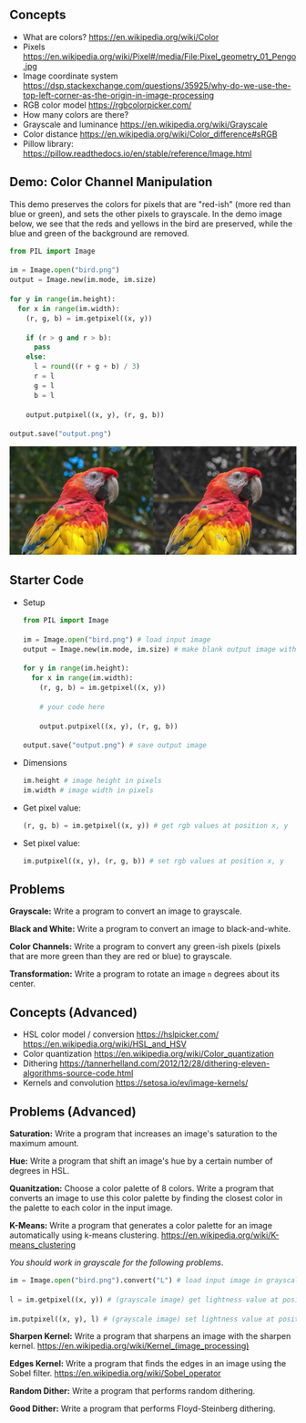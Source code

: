 ## Concepts

- What are colors? https://en.wikipedia.org/wiki/Color
- Pixels https://en.wikipedia.org/wiki/Pixel#/media/File:Pixel_geometry_01_Pengo.jpg
- Image coordinate system https://dsp.stackexchange.com/questions/35925/why-do-we-use-the-top-left-corner-as-the-origin-in-image-processing
- RGB color model https://rgbcolorpicker.com/
- How many colors are there?
- Grayscale and luminance https://en.wikipedia.org/wiki/Grayscale
- Color distance https://en.wikipedia.org/wiki/Color_difference#sRGB
- Pillow library: https://pillow.readthedocs.io/en/stable/reference/Image.html

## Demo: Color Channel Manipulation

This demo preserves the colors for pixels that are "red-ish" (more red than blue or green), and sets the other pixels to grayscale. In the demo image below, we see that the reds and yellows in the bird are preserved, while the blue and green of the background are removed.

```py
from PIL import Image

im = Image.open("bird.png")
output = Image.new(im.mode, im.size)

for y in range(im.height):
  for x in range(im.width):
    (r, g, b) = im.getpixel((x, y))

    if (r > g and r > b):
      pass
    else:
      l = round((r + g + b) / 3)
      r = l
      g = l
      b = l

    output.putpixel((x, y), (r, g, b))

output.save("output.png")
```

![color channel demo](demo.png)

## Starter Code

- Setup

  ```py
  from PIL import Image

  im = Image.open("bird.png") # load input image
  output = Image.new(im.mode, im.size) # make blank output image with same dimension as input

  for y in range(im.height):
    for x in range(im.width):
      (r, g, b) = im.getpixel((x, y))

      # your code here

      output.putpixel((x, y), (r, g, b))

  output.save("output.png") # save output image
  ```

- Dimensions

  ```py
  im.height # image height in pixels
  im.width # image width in pixels
  ```

- Get pixel value:

  ```py
  (r, g, b) = im.getpixel((x, y)) # get rgb values at position x, y
  ```

- Set pixel value:

  ```py
  im.putpixel((x, y), (r, g, b)) # set rgb values at position x, y
  ```

## Problems

**Grayscale:** Write a program to convert an image to grayscale.

**Black and White:** Write a program to convert an image to black-and-white.

**Color Channels:** Write a program to convert any green-ish pixels (pixels that are more green than they are red or blue) to grayscale.

**Transformation:** Write a program to rotate an image `n` degrees about its center.

## Concepts (Advanced)
 
- HSL color model / conversion https://hslpicker.com/ https://en.wikipedia.org/wiki/HSL_and_HSV
- Color quantization https://en.wikipedia.org/wiki/Color_quantization
- Dithering https://tannerhelland.com/2012/12/28/dithering-eleven-algorithms-source-code.html
- Kernels and convolution https://setosa.io/ev/image-kernels/

## Problems (Advanced)

**Saturation:** Write a program that increases an image's saturation to the maximum amount.

**Hue:** Write a program that shift an image's hue by a certain number of degrees in HSL.

**Quanitzation:** Choose a color palette of 8 colors. Write a program that converts an image to use this color palette by finding the closest color in the palette to each color in the input image.

**K-Means:** Write a program that generates a color palette for an image automatically using k-means clustering. https://en.wikipedia.org/wiki/K-means_clustering

*You should work in grayscale for the following problems*.

```py
im = Image.open("bird.png").convert("L") # load input image in grayscale

l = im.getpixel((x, y)) # (grayscale image) get lightness value at position x, y

im.putpixel((x, y), l) # (grayscale image) set lightness value at position x, y
```

**Sharpen Kernel:** Write a program that sharpens an image with the sharpen kernel. https://en.wikipedia.org/wiki/Kernel_(image_processing)

**Edges Kernel:** Write a program that finds the edges in an image using the Sobel filter. https://en.wikipedia.org/wiki/Sobel_operator

**Random Dither:** Write a program that performs random dithering.

**Good Dither:** Write a program that performs Floyd-Steinberg dithering.
